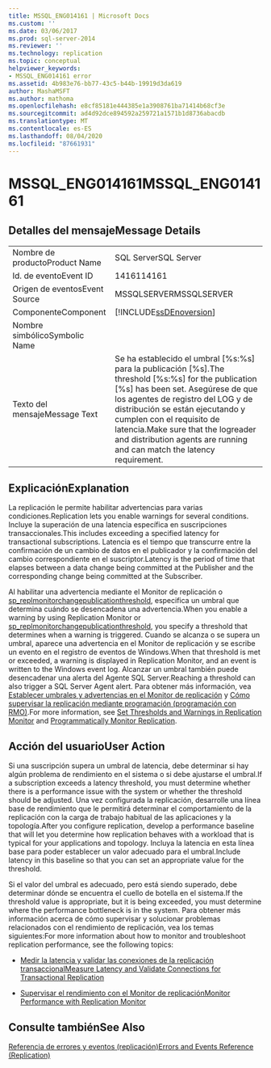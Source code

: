```yaml
---
title: MSSQL_ENG014161 | Microsoft Docs
ms.custom: ''
ms.date: 03/06/2017
ms.prod: sql-server-2014
ms.reviewer: ''
ms.technology: replication
ms.topic: conceptual
helpviewer_keywords:
- MSSQL_ENG014161 error
ms.assetid: 4b983e76-bb77-43c5-b44b-19919d3da619
author: MashaMSFT
ms.author: mathoma
ms.openlocfilehash: e8cf85181e444385e1a3908761ba71414b68cf3e
ms.sourcegitcommit: ad4d92dce894592a259721a1571b1d8736abacdb
ms.translationtype: MT
ms.contentlocale: es-ES
ms.lasthandoff: 08/04/2020
ms.locfileid: "87661931"
---
```

# <a name="mssql_eng014161"></a><span data-ttu-id="63f19-102">MSSQL_ENG014161</span><span class="sxs-lookup"><span data-stu-id="63f19-102">MSSQL_ENG014161</span></span>
    
## <a name="message-details"></a><span data-ttu-id="63f19-103">Detalles del mensaje</span><span class="sxs-lookup"><span data-stu-id="63f19-103">Message Details</span></span>  
  
|||  
|-|-|  
|<span data-ttu-id="63f19-104">Nombre de producto</span><span class="sxs-lookup"><span data-stu-id="63f19-104">Product Name</span></span>|<span data-ttu-id="63f19-105">SQL Server</span><span class="sxs-lookup"><span data-stu-id="63f19-105">SQL Server</span></span>|  
|<span data-ttu-id="63f19-106">Id. de evento</span><span class="sxs-lookup"><span data-stu-id="63f19-106">Event ID</span></span>|<span data-ttu-id="63f19-107">14161</span><span class="sxs-lookup"><span data-stu-id="63f19-107">14161</span></span>|  
|<span data-ttu-id="63f19-108">Origen de eventos</span><span class="sxs-lookup"><span data-stu-id="63f19-108">Event Source</span></span>|<span data-ttu-id="63f19-109">MSSQLSERVER</span><span class="sxs-lookup"><span data-stu-id="63f19-109">MSSQLSERVER</span></span>|  
|<span data-ttu-id="63f19-110">Componente</span><span class="sxs-lookup"><span data-stu-id="63f19-110">Component</span></span>|[!INCLUDE[ssDEnoversion](../../includes/ssdenoversion-md.md)]|  
|<span data-ttu-id="63f19-111">Nombre simbólico</span><span class="sxs-lookup"><span data-stu-id="63f19-111">Symbolic Name</span></span>||  
|<span data-ttu-id="63f19-112">Texto del mensaje</span><span class="sxs-lookup"><span data-stu-id="63f19-112">Message Text</span></span>|<span data-ttu-id="63f19-113">Se ha establecido el umbral [%s:%s] para la publicación [%s].</span><span class="sxs-lookup"><span data-stu-id="63f19-113">The threshold [%s:%s] for the publication [%s] has been set.</span></span> <span data-ttu-id="63f19-114">Asegúrese de que los agentes de registro del LOG y de distribución se están ejecutando y cumplen con el requisito de latencia.</span><span class="sxs-lookup"><span data-stu-id="63f19-114">Make sure that the logreader and distribution agents are running and can match the latency requirement.</span></span>|  
  
## <a name="explanation"></a><span data-ttu-id="63f19-115">Explicación</span><span class="sxs-lookup"><span data-stu-id="63f19-115">Explanation</span></span>  
 <span data-ttu-id="63f19-116">La replicación le permite habilitar advertencias para varias condiciones.</span><span class="sxs-lookup"><span data-stu-id="63f19-116">Replication lets you enable warnings for several conditions.</span></span> <span data-ttu-id="63f19-117">Incluye la superación de una latencia específica en suscripciones transaccionales.</span><span class="sxs-lookup"><span data-stu-id="63f19-117">This includes exceeding a specified latency for transactional subscriptions.</span></span> <span data-ttu-id="63f19-118">Latencia es el tiempo que transcurre entre la confirmación de un cambio de datos en el publicador y la confirmación del cambio correspondiente en el suscriptor.</span><span class="sxs-lookup"><span data-stu-id="63f19-118">Latency is the period of time that elapses between a data change being committed at the Publisher and the corresponding change being committed at the Subscriber.</span></span>  
  
 <span data-ttu-id="63f19-119">Al habilitar una advertencia mediante el Monitor de replicación o [sp_replmonitorchangepublicationthreshold](/sql/relational-databases/system-stored-procedures/sp-replmonitorchangepublicationthreshold-transact-sql), especifica un umbral que determina cuándo se desencadena una advertencia.</span><span class="sxs-lookup"><span data-stu-id="63f19-119">When you enable a warning by using Replication Monitor or [sp_replmonitorchangepublicationthreshold](/sql/relational-databases/system-stored-procedures/sp-replmonitorchangepublicationthreshold-transact-sql), you specify a threshold that determines when a warning is triggered.</span></span> <span data-ttu-id="63f19-120">Cuando se alcanza o se supera un umbral, aparece una advertencia en el Monitor de replicación y se escribe un evento en el registro de eventos de Windows.</span><span class="sxs-lookup"><span data-stu-id="63f19-120">When that threshold is met or exceeded, a warning is displayed in Replication Monitor, and an event is written to the Windows event log.</span></span> <span data-ttu-id="63f19-121">Alcanzar un umbral también puede desencadenar una alerta del Agente SQL Server.</span><span class="sxs-lookup"><span data-stu-id="63f19-121">Reaching a threshold can also trigger a SQL Server Agent alert.</span></span> <span data-ttu-id="63f19-122">Para obtener más información, vea [Establecer umbrales y advertencias en el Monitor de replicación](monitor/set-thresholds-and-warnings-in-replication-monitor.md) y [Cómo supervisar la replicación mediante programación (programación con RMO)](monitoring-replication.md).</span><span class="sxs-lookup"><span data-stu-id="63f19-122">For more information, see [Set Thresholds and Warnings in Replication Monitor](monitor/set-thresholds-and-warnings-in-replication-monitor.md) and [Programmatically Monitor Replication](monitoring-replication.md).</span></span>  
  
## <a name="user-action"></a><span data-ttu-id="63f19-123">Acción del usuario</span><span class="sxs-lookup"><span data-stu-id="63f19-123">User Action</span></span>  
 <span data-ttu-id="63f19-124">Si una suscripción supera un umbral de latencia, debe determinar si hay algún problema de rendimiento en el sistema o si debe ajustarse el umbral.</span><span class="sxs-lookup"><span data-stu-id="63f19-124">If a subscription exceeds a latency threshold, you must determine whether there is a performance issue with the system or whether the threshold should be adjusted.</span></span> <span data-ttu-id="63f19-125">Una vez configurada la replicación, desarrolle una línea base de rendimiento que le permitirá determinar el comportamiento de la replicación con la carga de trabajo habitual de las aplicaciones y la topología.</span><span class="sxs-lookup"><span data-stu-id="63f19-125">After you configure replication, develop a performance baseline that will let you determine how replication behaves with a workload that is typical for your applications and topology.</span></span> <span data-ttu-id="63f19-126">Incluya la latencia en esta línea base para poder establecer un valor adecuado para el umbral.</span><span class="sxs-lookup"><span data-stu-id="63f19-126">Include latency in this baseline so that you can set an appropriate value for the threshold.</span></span>  
  
 <span data-ttu-id="63f19-127">Si el valor del umbral es adecuado, pero está siendo superado, debe determinar dónde se encuentra el cuello de botella en el sistema.</span><span class="sxs-lookup"><span data-stu-id="63f19-127">If the threshold value is appropriate, but it is being exceeded, you must determine where the performance bottleneck is in the system.</span></span> <span data-ttu-id="63f19-128">Para obtener más información acerca de cómo supervisar y solucionar problemas relacionados con el rendimiento de replicación, vea los temas siguientes:</span><span class="sxs-lookup"><span data-stu-id="63f19-128">For more information about how to monitor and troubleshoot replication performance, see the following topics:</span></span>  
  
-   [<span data-ttu-id="63f19-129">Medir la latencia y validar las conexiones de la replicación transaccional</span><span class="sxs-lookup"><span data-stu-id="63f19-129">Measure Latency and Validate Connections for Transactional Replication</span></span>](monitor/measure-latency-and-validate-connections-for-transactional-replication.md)  
  
-   [<span data-ttu-id="63f19-130">Supervisar el rendimiento con el Monitor de replicación</span><span class="sxs-lookup"><span data-stu-id="63f19-130">Monitor Performance with Replication Monitor</span></span>](monitor/monitor-performance-with-replication-monitor.md)  
  
## <a name="see-also"></a><span data-ttu-id="63f19-131">Consulte también</span><span class="sxs-lookup"><span data-stu-id="63f19-131">See Also</span></span>  
 [<span data-ttu-id="63f19-132">Referencia de errores y eventos &#40;replicación&#41;</span><span class="sxs-lookup"><span data-stu-id="63f19-132">Errors and Events Reference &#40;Replication&#41;</span></span>](errors-and-events-reference-replication.md)  
  
  
